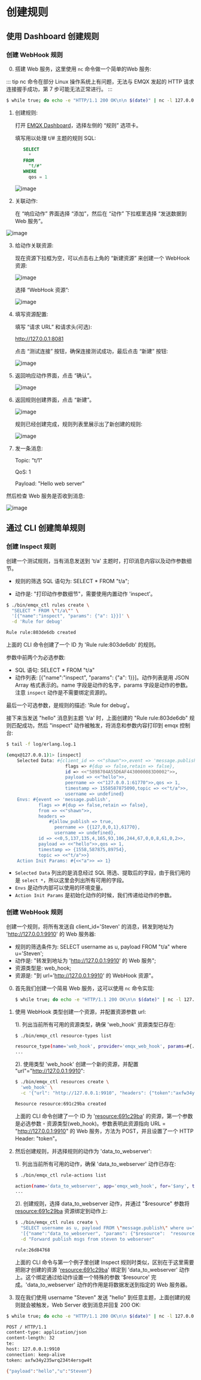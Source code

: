 # 创建规则
## 使用 Dashboard 创建规则
### 创建 WebHook 规则
0. 搭建 Web 服务，这里使用 `nc` 命令做一个简单的Web 服务:

::: tip 
nc 命令在部分 Linux 操作系统上有问题，无法与 EMQX 发起的 HTTP 请求连接握手成功，第 7 步可能无法正常进行。
:::

   ```bash
   $ while true; do echo -e "HTTP/1.1 200 OK\n\n $(date)" | nc -l 127.0.0.1 8081; done;
   ```

1. 创建规则:

   打开 [EMQX Dashboard](http://127.0.0.1:18083/#/rules)，选择左侧的 “规则” 选项卡。

   填写用以处理 t/# 主题的规则 SQL:

   ```sql
      SELECT
        *
      FROM
        "t/#"
      WHERE
        qos = 1
   ```

   ![image](../assets/webhook-rulesql-1.png)

2. 关联动作:

   在 “响应动作” 界面选择 “添加”，然后在 “动作” 下拉框里选择 “发送数据到 Web 服务”。

  ![image](../assets/webhook-action-1.png)

3. 给动作关联资源:

   现在资源下拉框为空，可以点击右上角的 “新建资源” 来创建一个 WebHook 资源:

   ![image](../assets/webhook-action-2.png)

   选择 “WebHook 资源”:

   ![image](../assets/webhook-resource-1.png)

4. 填写资源配置:

   填写 “请求 URL” 和请求头(可选):

   http://127.0.0.1:8081

   点击 “测试连接” 按钮，确保连接测试成功，最后点击 “新建” 按钮:

   ![image](../assets/webhook-resource-2.png)

5. 返回响应动作界面，点击 “确认”。

   ![image](../assets/webhook-action-3.png)

6. 返回规则创建界面，点击 “新建”。

   ![image](../assets/webhook-rule-create.png)

   规则已经创建完成，规则列表里展示出了新创建的规则:

   ![image](../assets/webhook-rulelist-1.png)

7. 发一条消息:

      Topic: "t/1"

      QoS: 1

      Payload: "Hello web server"

  然后检查 Web 服务是否收到消息:

  ![image](../assets/webhook-result-1.png)

## 通过 CLI 创建简单规则
### 创建 Inspect 规则 
创建一个测试规则，当有消息发送到 't/a' 主题时，打印消息内容以及动作参数细节。

- 规则的筛选 SQL 语句为: SELECT * FROM "t/a";

- 动作是: "打印动作参数细节"，需要使用内置动作 'inspect'。

```bash
$ ./bin/emqx_ctl rules create \
  "SELECT * FROM \"t/a\"" \
  '[{"name":"inspect", "params": {"a": 1}}]' \
  -d 'Rule for debug'

Rule rule:803de6db created
```

上面的 CLI 命令创建了一个 ID 为 'Rule rule:803de6db' 的规则。

参数中前两个为必选参数:

- SQL 语句: SELECT \* FROM "t/a"
- 动作列表: \[{"name":"inspect", "params": {"a": 1}}\]。动作列表是用 JSON Array
  格式表示的。name 字段是动作的名字，params 字段是动作的参数。注意 `inspect` 动作是不需要绑定资源的。

最后一个可选参数，是规则的描述: 'Rule for debug'。

接下来当发送 "hello" 消息到主题 't/a' 时，上面创建的 "Rule rule:803de6db" 规则匹配成功，然后
"inspect" 动作被触发，将消息和参数内容打印到 emqx 控制台:

```bash
$ tail -f log/erlang.log.1

(emqx@127.0.0.1)1> [inspect]
    Selected Data: #{client_id => <<"shawn">>,event => 'message.publish',
                      flags => #{dup => false,retain => false},
                      id => <<"5898704A55D6AF4430000083D0002">>,
                      payload => <<"hello">>,
                      peername => <<"127.0.0.1:61770">>,qos => 1,
                      timestamp => 1558587875090,topic => <<"t/a">>,
                      username => undefined}
    Envs: #{event => 'message.publish',
            flags => #{dup => false,retain => false},
            from => <<"shawn">>,
            headers =>
                #{allow_publish => true,
                  peername => {{127,0,0,1},61770},
                  username => undefined},
            id => <<0,5,137,135,4,165,93,106,244,67,0,0,8,61,0,2>>,
            payload => <<"hello">>,qos => 1,
            timestamp => {1558,587875,89754},
            topic => <<"t/a">>}
    Action Init Params: #{<<"a">> => 1}
```

- `Selected Data` 列出的是消息经过 SQL 筛选、提取后的字段，由于我们用的是 `select
  *`，所以这里会列出所有可用的字段。
- `Envs` 是动作内部可以使用的环境变量。
- `Action Init Params` 是初始化动作的时候，我们传递给动作的参数。

### 创建 WebHook 规则 
创建一个规则，将所有发送自 client\_id='Steven' 的消息，转发到地址为 '<http://127.0.0.1:9910>' 的
Web 服务器:

- 规则的筛选条件为: SELECT username as u, payload FROM "t/a" where
  u='Steven';
- 动作是: "转发到地址为 '<http://127.0.0.1:9910>' 的 Web 服务";
- 资源类型是: web\_hook;
- 资源是: "到 url='<http://127.0.0.1:9910>' 的 WebHook 资源"。

0. 首先我们创建一个简易 Web 服务，这可以使用 `nc` 命令实现:

    ```bash
    $ while true; do echo -e "HTTP/1.1 200 OK\n\n $(date)" | nc -l 127.0.0.1 9910; done;
    ```

1. 使用 WebHook 类型创建一个资源，并配置资源参数 url:

    1). 列出当前所有可用的资源类型，确保 'web\_hook' 资源类型已存在:

    ```bash
    $ ./bin/emqx_ctl resource-types list

    resource_type(name='web_hook', provider='emqx_web_hook', params=#{...}}, on_create={emqx_web_hook_actions,on_resource_create}, description='WebHook Resource')
    ...
    ```

    2). 使用类型 'web\_hook' 创建一个新的资源，并配置 "url"="<http://127.0.0.1:9910>":

    ```bash
    $ ./bin/emqx_ctl resources create \
      'web_hook' \
      -c '{"url": "http://127.0.0.1:9910", "headers": {"token":"axfw34y235wrq234t4ersgw4t"}, "method": "POST"}'

    Resource resource:691c29ba created
    ```

    上面的 CLI 命令创建了一个 ID 为 '<resource:691c29ba>' 的资源，第一个参数是必选参数 -
    资源类型(web\_hook)。参数表明此资源指向 URL = "<http://127.0.0.1:9910>" 的
    Web 服务，方法为 POST，并且设置了一个 HTTP Header: "token"。

2. 然后创建规则，并选择规则的动作为 'data\_to\_webserver':

    1). 列出当前所有可用的动作，确保 'data\_to\_webserver' 动作已存在:

      ```bash
      $ ./bin/emqx_ctl rule-actions list

      action(name='data_to_webserver', app='emqx_web_hook', for='$any', types=[web_hook], params=#{'$resource' => ...}, title ='Data to Web Server', description='Forward Messages to Web Server')
      ...
      ```

    2). 创建规则，选择 data\_to\_webserver 动作，并通过 "$resource" 参数将
    <resource:691c29ba> 资源绑定到动作上:

      ```bash
      $ ./bin/emqx_ctl rules create \
        "SELECT username as u, payload FROM \"message.publish\" where u='Steven'" \
        '[{"name":"data_to_webserver", "params": {"$resource":  "resource:691c29ba"}}]' \
        -d "Forward publish msgs from steven to webserver"

      rule:26d84768
      ```

    上面的 CLI 命令与第一个例子里创建 Inspect 规则时类似，区别在于这里需要把刚才创建的资源
    '<resource:691c29ba>' 绑定到 'data\_to\_webserver'
    动作上。这个绑定通过给动作设置一个特殊的参数
    '$resource' 完成。'data\_to\_webserver' 动作的作用是将数据发送到指定的 Web 服务器。

3. 现在我们使用 username "Steven" 发送 "hello" 到任意主题，上面创建的规则就会被触发，Web Server 收到消息并回复 200 OK:

  ```bash
  $ while true; do echo -e "HTTP/1.1 200 OK\n\n $(date)" | nc -l 127.0.0.1 9910; done;

  POST / HTTP/1.1
  content-type: application/json
  content-length: 32
  te:
  host: 127.0.0.1:9910
  connection: keep-alive
  token: axfw34y235wrq234t4ersgw4t

  {"payload":"hello","u":"Steven"}
  ```

